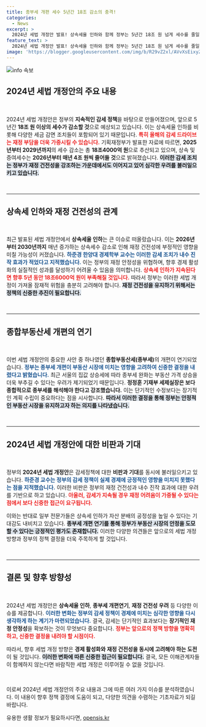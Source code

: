 ```yaml
---
title: 종부세 개편 세수 5년간 18조 감소의 충격!
categories:
  - News
excerpt: >
  2024년 세법 개정안 발표! 상속세율 인하와 함께 정부는 5년간 18조 원 넘게 세수를 줄일 계획입니다. 증가하는 집값을 고려해 종부세 개편은 보류되었고, 재정 건전성을 우려하는 목소리가 커지고 있습니다. 클릭해서 상세 내용을 알아보세요!
feature_text: >
  2024년 세법 개정안 발표! 상속세율 인하와 함께 정부는 5년간 18조 원 넘게 세수를 줄일 계획입니다. 증가하는 집값을 고려해 종부세 개편은 보류되었고, 재정 건전성을 우려하는 목소리가 커지고 있습니다. 클릭해서 상세 내용을 알아보세요!
image: 'https://blogger.googleusercontent.com/img/b/R29vZ2xl/AVvXsEixyZcFfHzMRdzZMjFBmAUKJYCLCGyLL1o632UiGVXcaFdKo_bkvkuCioo0uUKlGfBVcT3P84aROyZIXSBEx3Aw5nCQ3pTgDom1WDC4m8eifvWiAmWEEVb4x6G_l8C0QH225ldMjyaFvpxGEBGNO37VmDTDMHGhJPq73UglMfDca1-0aw/s1600/blogspot.png'
---
```


<p><img src="https://blogger.googleusercontent.com/img/b/R29vZ2xl/AVvXsEixyZcFfHzMRdzZMjFBmAUKJYCLCGyLL1o632UiGVXcaFdKo_bkvkuCioo0uUKlGfBVcT3P84aROyZIXSBEx3Aw5nCQ3pTgDom1WDC4m8eifvWiAmWEEVb4x6G_l8C0QH225ldMjyaFvpxGEBGNO37VmDTDMHGhJPq73UglMfDca1-0aw/s1600/blogspot.png" alt="info 속보" /></p>

<h2 data-ke-size="size26">2024년 세법 개정안의 주요 내용</h2>

<p data-ke-size="size16">&nbsp;</p>

<p>2024년 세법 개정안은 정부의 <strong>지속적인 감세 정책</strong>을 바탕으로 만들어졌으며, 앞으로 5년간 <strong>18조 원 이상의 세수가 감소할 것</strong>으로 예상되고 있습니다. 이는 상속세율 인하를 비롯해 다양한 세금 감면 조치들이 포함되어 있기 때문입니다. <b><span style="color: #ee2323;">특히 올해의 감세 드라이브는 재정 부담을 더욱 가중시킬 수 있습니다.</span></b> 기획재정부가 발표한 자료에 따르면, <strong>2025년부터 2029년까지</strong>의 세수 감소는 총 <strong>18조4000억 원</strong>으로 추산되고 있으며, 상속 및 증여세수는 <strong>2026년부터 매년 4조 원씩 줄어들 것</strong>으로 밝혀졌습니다. <b><span style="background-color: #21538527;">이러한 감세 조치는 정부가 재정 건전성을 강조하는 가운데에서도 이어지고 있어 심각한 우려를 불러일으키고 있습니다.</span></b></p>

<p data-ke-size="size16">&nbsp;</p>

<hr>

<h2 data-ke-size="size26">상속세 인하와 재정 건전성의 관계</h2>

<p data-ke-size="size16">&nbsp;</p>

<p>최근 발표된 세법 개정안에서 <strong>상속세율 인하</strong>는 큰 이슈로 떠올랐습니다. 이는 <strong>2026년부터 2030년까지</strong> 매년 증가하는 상속세수 감소로 인해 재정 건전성에 부정적인 영향을 미칠 가능성이 커졌습니다. <b><span style="color: #1a5490;">하준경 한양대 경제학부 교수는 이러한 감세 조치가 내수 진작 효과가 적었다고 지적했습니다.</span></b> 이는 정부의 재정 안정성을 위협하며, 향후 경제 활성화의 실질적인 성과를 달성하기 어려울 수 있음을 의미합니다. <b><span style="color: #ee2323;">상속세 인하가 지속된다면 향후 5년 동안 18조6000억 원이 부족해질 것입니다.</span></b> 따라서 정부는 이러한 세법 개정이 가져올 잠재적 위험을 충분히 고려해야 합니다. <b><span style="background-color: #21538527;">재정 건전성을 유지하기 위해서는 정책의 신중한 추진이 필요합니다.</span></b></p>

<p data-ke-size="size16">&nbsp;</p>

<hr>

<h2 data-ke-size="size26">종합부동산세 개편의 연기</h2>

<p data-ke-size="size16">&nbsp;</p>

<p>이번 세법 개정안의 중요한 사안 중 하나였던 <strong>종합부동산세(종부세)</strong>의 개편이 연기되었습니다. <b><span style="color: #1a5490;">정부는 종부세 개편이 부동산 시장에 미치는 영향을 고려하여 신중한 결정을 내렸다고 밝혔습니다.</span></b> 최근 서울의 집값 상승세에 따라 종부세 완화는 부동산 가격 상승을 더욱 부추길 수 있다는 우려가 제기되었기 때문입니다. <b><span style="ee2323;">정정훈 기재부 세제실장은 보다 종합적으로 종부세를 해석해야 한다고 강조했습니다.</span></b> 이는 단기적인 수정보다는 장기적인 계획 수립이 중요하다는 점을 시사합니다. <b><span style="background-color: #21538527;">따라서 이러한 결정을 통해 정부는 안정적인 부동산 시장을 유지하고자 하는 의지를 나타냈습니다.</span></b></p>

<p data-ke-size="size16">&nbsp;</p>

<hr>

<h2 data-ke-size="size26">2024년 세법 개정안에 대한 비판과 기대</h2>

<p data-ke-size="size16">&nbsp;</p>

<p>정부의 <strong>2024년 세법 개정안</strong>은 감세정책에 대한 <strong>비판과 기대</strong>를 동시에 불러일으키고 있습니다. <b><span style="color: #1a5490;">하준경 교수는 정부의 감세 정책이 실제 경제에 긍정적인 영향을 미치지 못했다는 점을 지적했습니다.</span></b> 이러한 비판은 정부의 재정 건전성과 내수 진작 효과에 대한 우려를 기반으로 하고 있습니다. <b><span style="color: #ee2323;">아울러, 감세가 지속될 경우 재정 어려움이 가중될 수 있다는 점에서 보다 신중한 접근이 요구됩니다.</span></b></p>

<p>이와는 반대로 일부 전문가들은 상속세 인하가 자산 분배의 공정성을 높일 수 있다는 기대감도 내비치고 있습니다. <b><span style="background-color: #21538527;">종부세 개편 연기를 통해 정부가 부동산 시장의 안정을 도모할 수 있다는 긍정적인 평가도 존재합니다.</span></b> 이러한 다양한 의견들은 앞으로의 세법 개정 방향과 정부의 정책 결정을 더욱 주목하게 할 것입니다. </p>

<p data-ke-size="size16">&nbsp;</p>

<hr>

<h2 data-ke-size="size26">결론 및 향후 방향성</h2>

<p data-ke-size="size16">&nbsp;</p>

<p>2024년 세법 개정안은 <strong>상속세율 인하</strong>, <strong>종부세 개편연기</strong>, <strong>재정 건전성 우려</strong> 등 다양한 이슈를 제공합니다. <b><span style="color: #1a5490;">이러한 변화는 정부의 감세 정책이 경제에 미치는 심각한 영향을 다시 생각하게 하는 계기가 마련되었습니다.</span></b> 결국, 감세는 단기적인 효과보다는 <strong>장기적인 재정 안정성</strong>을 확보하는 것이 무엇보다 중요합니다. <b><span style="color: #ee2323;">정부는 앞으로의 정책 방향을 명확히 하고, 신중한 결정을 내려야 할 시점이다.</span></b></p>

<p>따라서, 향후 세법 개정 방향은 <strong>경제 활성화와 재정 건전성을 동시에 고려해야 하는 도전</strong>이 될 것입니다. <b><span style="background-color: #21538527;">이러한 변화에 따른 신중한 접근이 필요합니다.</span></b> 결국, 모든 이해관계자들이 함께하지 않는다면 바람직한 세법 개정은 이루어질 수 없을 것입니다. </p>

<p data-ke-size="size16">&nbsp;</p> 

<p>이로써 2024년 세법 개정안의 주요 내용과 그에 따른 여러 가지 이슈를 분석하였습니다. 이 내용이 향후 정책 결정에 도움이 되고, 다양한 의견을 수렴하는 기초자료가 되길 바랍니다.</p>
유용한 생활 정보가 필요하시다면, <a href="https://opensis.kr" rel="dofollow">opensis.kr</a>


